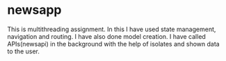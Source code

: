 # newsapp

This is multithreading assignment.
In this I have used state management, navigation and routing.
I have also done model creation.
I have called APIs(newsapi) in the background with the help of isolates and shown data to the user.